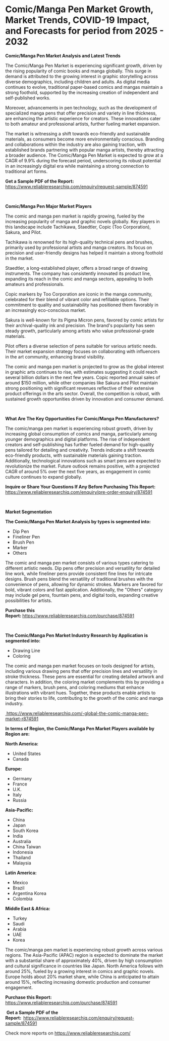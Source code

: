 <p><h1>Comic/Manga Pen Market Growth, Market Trends, COVID-19 Impact, and Forecasts for period from 2025 - 2032</h1></p><p><strong>Comic/Manga Pen Market Analysis and Latest Trends</strong></p>
<p><p>The Comic/Manga Pen Market is experiencing significant growth, driven by the rising popularity of comic books and manga globally. This surge in demand is attributed to the growing interest in graphic storytelling across diverse demographics, including children and adults. As digital media continues to evolve, traditional paper-based comics and mangas maintain a strong foothold, supported by the increasing creation of independent and self-published works.</p><p>Moreover, advancements in pen technology, such as the development of specialized manga pens that offer precision and variety in line thickness, are enhancing the artistic experience for creators. These innovations cater to both amateur and professional artists, further fueling market expansion. </p><p>The market is witnessing a shift towards eco-friendly and sustainable materials, as consumers become more environmentally conscious. Branding and collaborations within the industry are also gaining traction, with established brands partnering with popular manga artists, thereby attracting a broader audience. The Comic/Manga Pen Market is expected to grow at a CAGR of 9.9% during the forecast period, underscoring its robust potential in an increasingly digital era while maintaining a strong connection to traditional art forms.</p></p>
<p><strong>Get a Sample PDF of the Report:&nbsp;</strong> <a href="https://www.reliableresearchiq.com/enquiry/request-sample/874591?utm_campaign=2282&utm_medium=2&utm_source=Github&utm_content=ia&utm_term=21032025&utm_id=comicmanga-pen">https://www.reliableresearchiq.com/enquiry/request-sample/874591</a></p>
<p>&nbsp;</p>
<p><strong>Comic/Manga Pen Major Market Players</strong></p>
<p><p>The comic and manga pen market is rapidly growing, fueled by the increasing popularity of manga and graphic novels globally. Key players in this landscape include Tachikawa, Staedtler, Copic (Too Corporation), Sakura, and Pilot. </p><p>Tachikawa is renowned for its high-quality technical pens and brushes, primarily used by professional artists and manga creators. Its focus on precision and user-friendly designs has helped it maintain a strong foothold in the market.</p><p>Staedtler, a long-established player, offers a broad range of drawing instruments. The company has consistently innovated its product line, expanding its reach in the comic and manga sectors, appealing to both amateurs and professionals.</p><p>Copic markers by Too Corporation are iconic in the manga community, celebrated for their blend of vibrant color and refillable options. Their commitment to quality and sustainability has positioned them favorably in an increasingly eco-conscious market.</p><p>Sakura is well-known for its Pigma Micron pens, favored by comic artists for their archival-quality ink and precision. The brand's popularity has seen steady growth, particularly among artists who value professional-grade materials.</p><p>Pilot offers a diverse selection of pens suitable for various artistic needs. Their market expansion strategy focuses on collaborating with influencers in the art community, enhancing brand visibility.</p><p>The comic and manga pen market is projected to grow as the global interest in graphic arts continues to rise, with estimates suggesting it could reach several billion dollars in the next few years. Copic reported annual sales of around $150 million, while other companies like Sakura and Pilot maintain strong positioning with significant revenues reflective of their extensive product offerings in the arts sector. Overall, the competition is robust, with sustained growth opportunities driven by innovation and consumer demand.</p></p>
<p>&nbsp;</p>
<p><strong>What Are The Key Opportunities For Comic/Manga Pen Manufacturers?</strong></p>
<p><p>The comic/manga pen market is experiencing robust growth, driven by increasing global consumption of comics and manga, particularly among younger demographics and digital platforms. The rise of independent creators and self-publishing has further fueled demand for high-quality pens tailored for detailing and creativity. Trends indicate a shift towards eco-friendly products, with sustainable materials gaining traction. Additionally, technological innovations such as smart pens are expected to revolutionize the market. Future outlook remains positive, with a projected CAGR of around 5% over the next five years, as engagement in comic culture continues to expand globally.</p></p>
<p><strong>Inquire or Share Your Questions If Any Before Purchasing This Report:</strong> <a href="https://www.reliableresearchiq.com/enquiry/pre-order-enquiry/874591?utm_campaign=2282&utm_medium=2&utm_source=Github&utm_content=ia&utm_term=21032025&utm_id=comicmanga-pen">https://www.reliableresearchiq.com/enquiry/pre-order-enquiry/874591</a></p>
<p>&nbsp;</p>
<p><strong>Market Segmentation</strong></p>
<p><strong>The Comic/Manga Pen Market Analysis by types is segmented into:</strong></p>
<p><ul><li>Dip Pen</li><li>Fineliner Pen</li><li>Brush Pen</li><li>Marker</li><li>Others</li></ul></p>
<p><p>The comic and manga pen market consists of various types catering to different artistic needs. Dip pens offer precision and versatility for detailed line work, while fineliner pens provide consistent fine lines for intricate designs. Brush pens blend the versatility of traditional brushes with the convenience of pens, allowing for dynamic strokes. Markers are favored for bold, vibrant colors and fast application. Additionally, the "Others" category may include gel pens, fountain pens, and digital tools, expanding creative possibilities for artists.</p></p>
<p><strong>Purchase this Report:&nbsp;</strong><a href="https://www.reliableresearchiq.com/purchase/874591?utm_campaign=2282&utm_medium=2&utm_source=Github&utm_content=ia&utm_term=21032025&utm_id=comicmanga-pen">https://www.reliableresearchiq.com/purchase/874591</a></p>
<p>&nbsp;</p>
<p><strong>The Comic/Manga Pen Market Industry Research by Application is segmented into:</strong></p>
<p><ul><li>Drawing Line</li><li>Coloring</li></ul></p>
<p><p>The comic and manga pen market focuses on tools designed for artists, including various drawing pens that offer precision lines and versatility in stroke thickness. These pens are essential for creating detailed artwork and characters. In addition, the coloring market complements this by providing a range of markers, brush pens, and coloring mediums that enhance illustrations with vibrant hues. Together, these products enable artists to bring their stories to life, contributing to the growth of the comic and manga industry.</p></p>
<p><a href="https://www.reliableresearchiq.com/-global-the-comic-manga-pen-market-r874591?utm_campaign=2282&utm_medium=2&utm_source=Github&utm_content=ia&utm_term=21032025&utm_id=comicmanga-pen">&nbsp;https://www.reliableresearchiq.com/-global-the-comic-manga-pen-market-r874591</a></p>
<p><strong>In terms of Region, the Comic/Manga Pen Market Players available by Region are:</strong></p>
<p>
    <p> <strong> North America: </strong>
        <ul>
            <li>United States</li>
            <li>Canada</li>
        </ul>
        </p> 
    <p> <strong> Europe: </strong>
        <ul>
            <li>Germany</li>
            <li>France</li>
            <li>U.K.</li>
            <li>Italy</li>
            <li>Russia</li>
        </ul>
        </p> 
    <p> <strong> Asia-Pacific: </strong>
        <ul>
            <li>China</li>
            <li>Japan</li>
            <li>South Korea</li>
            <li>India</li>
            <li>Australia</li>
            <li>China Taiwan</li>
            <li>Indonesia</li>
            <li>Thailand</li>
            <li>Malaysia</li>
        </ul>
        </p> 
    <p> <strong> Latin America: </strong>
        <ul>
            <li>Mexico</li>
            <li>Brazil</li>
            <li>Argentina Korea</li>
            <li>Colombia</li>
        </ul>
        </p> 
    <p> <strong> Middle East & Africa: </strong>
        <ul>
            <li>Turkey</li>
            <li>Saudi</li>
            <li>Arabia</li>
            <li>UAE</li>
            <li>Korea</li>
        </ul>
    </p>
    </p>
<p><p>The comic/manga pen market is experiencing robust growth across various regions. The Asia-Pacific (APAC) region is expected to dominate the market with a substantial share of approximately 40%, driven by high consumption and cultural significance in countries like Japan. North America follows with around 25%, fueled by a growing interest in comics and graphic novels. Europe holds about 20% market share, while China is anticipated to attain around 15%, reflecting increasing domestic production and consumer engagement.</p></p>
<p><strong>Purchase this Report: </strong><a href="https://www.reliableresearchiq.com/purchase/874591?utm_campaign=2282&utm_medium=2&utm_source=Github&utm_content=ia&utm_term=21032025&utm_id=comicmanga-pen">https://www.reliableresearchiq.com/purchase/874591</a></p>
<p>&nbsp;<strong>Get a Sample PDF of the Report:&nbsp;&nbsp;</strong><a href="https://www.reliableresearchiq.com/enquiry/request-sample/874591?utm_campaign=2282&utm_medium=2&utm_source=Github&utm_content=ia&utm_term=21032025&utm_id=comicmanga-pen">https://www.reliableresearchiq.com/enquiry/request-sample/874591</a></p>
<p><strong></strong></p>
<p>Check more reports on <a href="https://www.reliableresearchiq.com/?utm_campaign=2282&utm_medium=2&utm_source=Github&utm_content=ia&utm_term=21032025&utm_id=comicmanga-pen">https://www.reliableresearchiq.com/</a></p>